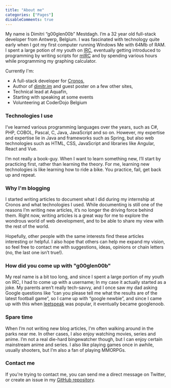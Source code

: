 ```yaml
---
title: "About me"
categories: ["Pages"]
disableComments: true
---
```


My name is Dimitri “g00glen00b” Mestdagh. I’m a 32 year old full-stack developer from Antwerp, Belgium.
I was fascinated with technology quite early when I got my first computer running Windows Me with 64Mb of RAM.
I spent a large potion of my youth on [IRC](https://en.wikipedia.org/wiki/Internet_Relay_Chat), eventually getting introduced to programming by writing scripts for [mIRC](https://en.wikipedia.org/wiki/MIRC) and by spending various hours while programming my graphing calculator.

Currently I'm:

- A full-stack developer for [Cronos](https://cronos-groep.be/en/),
- Author of [dimitr.im](https://dimitr.im) and guest poster on a few other sites,
- Technical lead at Aquafin,
- Starting with speaking at some events
- Volunteering at CoderDojo Belgium

### Technologies I use

I’ve learned various programming languages over the years, such as C#, PHP, COBOL, Pascal, C, Java, JavaScript and so on.
However, my expertise and expertise lie in Java and frameworks such as Spring, but also web technologies such as HTML, CSS, JavaScript and libraries like Angular, React and Vue.

I’m not really a book-guy. When I want to learn something new, I’ll start by practicing first, rather than learning the theory.
For me, learning new technologies is like learning how to ride a bike. You practice, fail, get back up and repeat.

### Why I'm blogging

I started writing articles to document what I did during my internship at Cronos and what technologies I used.
While documenting is still one of the reasons I’m writing new articles, it’s no longer the driving force behind them.
Right now, writing articles is a great way for me to explore the wondrous world of web development, and to be able to share my view with the rest of the world.

Hopefully, other people with the same interests find these articles interesting or helpful.
I also hope that others can help me expand my vision, so feel free to contact me with suggestions, ideas, opinions or chain letters (no, the last one isn’t true!).

### How did you come up with "g00glen00b"

My real name is a bit too long, and since I spent a large portion of my youth on IRC, I had to come up with a username; 
In my case it actually started as a joke. My parents aren’t really tech-savvy, and I once saw my dad asking Google questions like “can you please tell me what the results are of the latest football game”, so I came up with “google newbie”, and since I came up with this when [leetspeak](https://en.wikipedia.org/wiki/Leet) was popular, it eventually became googlenoob.

### Spare time

When I’m not writing new blog articles, I'm often walking around in the parks near me. In other cases, I also enjoy watching movies, series and anime. I’m not a real die-hard bingewatcher though, but I can enjoy certain mainstream anime and series. I also like playing games once in awhile, usually shooters, but I’m also a fan of playing MMORPGs.

### Contact me

If you're trying to contact me, you can send me a direct message on Twitter, or create an issue in my [GitHub repository](https://github.com/g00glen00b/gatsby-blog/issues). 

